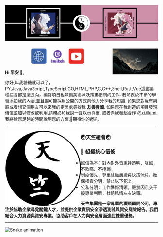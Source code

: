 # [![waylon walker header](./banners/Illumi.png)](https://illumi.love/)

<p>
  <a href="https://github.com/IllumiLove/IllumiLove/blob/main/banners/Love%20Illumi.png"><img width="150" align='right' src="./banners/Love%20Illumi.png"></a>
</p>

<p align='center'>
<a href="https://illumi.love/"><img height="50" src="./banners/icon/Website.png"></a>&nbsp;&nbsp;
<a href="https://www.twitch.tv/sakumaillumi"><img height="50" src="./banners/icon/Twitch.png"></a>&nbsp;&nbsp;
<a href="https://www.youtube.com/channel/UCe3E1SH6rpDEQ0ya6djBWpQ"><img height="50" src="./banners/icon/youtube.png"></a>&nbsp;&nbsp;
</a>
</p>

**Hi 早安 👋,**

你好,叫我糖糖就可以了，PY,Java,JavaScript,TypeScript,GO,HTML,PHP,C,C++,Shell,Rust,Vue這些編程語言都是擅長向，編寫項目也兼備美術以及策畫相關的工作.  我熱衷於不斷的學習添加我的內涵,並且盡可能採用公開的方式向他人分享我的知識.  如果您對我有興趣或者想交個朋友可以來我的定居處尋找我 **[友善帝國](https://discord.gg/4Q33tuUnC8)**.  如果您在我創造的項目發現價值並加以修改或利用,請務必和我說一聲以示尊重, 或者向我發起合作 [@xi.illumi](https://discord.com/users/472637182180458496), 我將給您足夠的時間說明您的方案,💓期待你的邀約.

  ---
 
 <p>
  <img width="250" align='left' src="./banners/icon/Tintu.png">
</p>
 
### **☯天竺總會☯**

### 📜 組織核心信條
- 誠信為本：對內對外皆秉持透明、坦誠，不欺瞞、不掩飾。
- 制度優先：尊重組織層級與決策流程，確保權責分明，禁止以下犯上。
- 公私分明：工作關係清晰，嚴禁因私交干擾專業判斷，杜絕私情左右決策。

**天竺集團是一家專業的獵頭顧問公司，專注於協助企業尋覓關鍵人才，並提供企業資訊安全滲透測試與資安風險報告。我們結合人力資源與資安專業，協助客戶在人力與安全層面達到雙重優勢。**

 ---
  ![Snake animation](https://github.com/IllumiLove/github-contribution-grid-snake/blob/main/github-contribution-grid-snake.svg)
 
</div>

  ##

